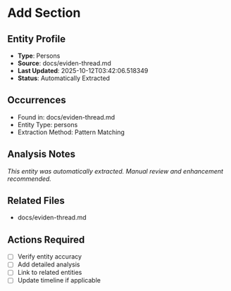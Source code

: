 # Add Section

## Entity Profile
- **Type**: Persons
- **Source**: docs/eviden-thread.md
- **Last Updated**: 2025-10-12T03:42:06.518349
- **Status**: Automatically Extracted

## Occurrences
- Found in: docs/eviden-thread.md
- Entity Type: persons
- Extraction Method: Pattern Matching

## Analysis Notes
*This entity was automatically extracted. Manual review and enhancement recommended.*

## Related Files
- docs/eviden-thread.md

## Actions Required
- [ ] Verify entity accuracy
- [ ] Add detailed analysis
- [ ] Link to related entities
- [ ] Update timeline if applicable
